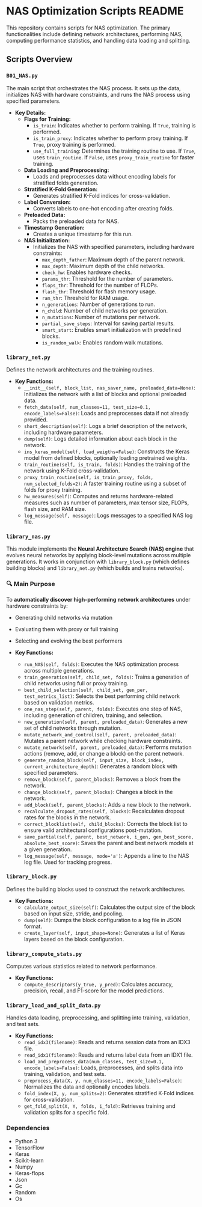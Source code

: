# NAS Optimization Scripts README

This repository contains scripts for NAS optimization. The primary functionalities include defining network architectures, performing NAS, computing performance statistics, and handling data loading and splitting.

## Scripts Overview

### `B01_NAS.py`
The main script that orchestrates the NAS process. It sets up the data, initializes NAS with hardware constraints, and runs the NAS process using specified parameters.

- **Key Details:**
  - **Flags for Training:**
    - `is_train`: Indicates whether to perform training. If `True`, training is performed.
    - `is_train_proxy`: Indicates whether to perform proxy training. If `True`, proxy training is performed.
    - `use_full_training`: Determines the training routine to use. If `True`, uses `train_routine`. If `False`, uses `proxy_train_routine` for faster training.
  - **Data Loading and Preprocessing:**
    - Loads and preprocesses data without encoding labels for stratified folds generation.
  - **Stratified K-Fold Generation:**
    - Generates stratified K-Fold indices for cross-validation.
  - **Label Conversion:**
    - Converts labels to one-hot encoding after creating folds.
  - **Preloaded Data:**
    - Packs the preloaded data for NAS.
  - **Timestamp Generation:**
    - Creates a unique timestamp for this run.
  - **NAS Initialization:**
    - Initializes the NAS with specified parameters, including hardware constraints:
      - `max_depth_father`: Maximum depth of the parent network.
      - `max_depth`: Maximum depth of the child networks.
      - `check_hw`: Enables hardware checks.
      - `params_thr`: Threshold for the number of parameters.
      - `flops_thr`: Threshold for the number of FLOPs.
      - `flash_thr`: Threshold for flash memory usage.
      - `ram_thr`: Threshold for RAM usage.
      - `n_generations`: Number of generations to run.
      - `n_child`: Number of child networks per generation.
      - `n_mutations`: Number of mutations per network.
      - `partial_save_steps`: Interval for saving partial results.
      - `smart_start`: Enables smart initialization with predefined blocks.
      - `is_random_walk`: Enables random walk mutations.

### `library_net.py`
Defines the network architectures and the training routines.
- **Key Functions:**
  - `__init__(self, block_list, nas_saver_name, preloaded_data=None)`: Initializes the network with a list of blocks and optional preloaded data.
  - `fetch_data(self, num_classes=11, test_size=0.1, encode_labels=False)`: Loads and preprocesses data if not already provided.
  - `short_description(self)`: Logs a brief description of the network, including hardware parameters.
  - `dump(self)`: Logs detailed information about each block in the network.
  - `ins_keras_model(self, load_weigths=False)`: Constructs the Keras model from defined blocks, optionally loading pretrained weights.
  - `train_routine(self, is_train, folds)`: Handles the training of the network using K-Fold cross-validation.
  - `proxy_train_routine(self, is_train_proxy, folds, num_selected_folds=2)`: A faster training routine using a subset of folds for proxy training.
  - `hw_measures(self)`: Computes and returns hardware-related measures such as number of parameters, max tensor size, FLOPs, flash size, and RAM size.
  - `log_message(self, message)`: Logs messages to a specified NAS log file.

### `library_nas.py`
This module implements the **Neural Architecture Search (NAS) engine** that evolves neural networks by applying block-level mutations across multiple generations. It works in conjunction with `library_block.py` (which defines building blocks) and `library_net.py` (which builds and trains networks).

### 🔍 Main Purpose

To **automatically discover high-performing network architectures** under hardware constraints by:
- Generating child networks via mutation
- Evaluating them with proxy or full training
- Selecting and evolving the best performers
  
- **Key Functions:**
  - `run_NAS(self, folds)`: Executes the NAS optimization process across multiple generations.
  - `train_generation(self, child_set, folds)`: Trains a generation of child networks using full or proxy training.
  - `best_child_selection(self, child_set, gen_per, test_metrics_list)`: Selects the best performing child network based on validation metrics.
  - `one_nas_step(self, parent, folds)`: Executes one step of NAS, including generation of children, training, and selection.
  - `new_generation(self, parent, preloaded_data)`: Generates a new set of child networks through mutation.
  - `mutate_network_and_control(self, parent, preloaded_data)`: Mutates a parent network while checking hardware constraints.
  - `mutate_network(self, parent, preloaded_data)`: Performs mutation actions (remove, add, or change a block) on the parent network.
  - `generate_random_block(self, input_size, block_index, current_architecture_depth)`: Generates a random block with specified parameters.
  - `remove_block(self, parent_blocks)`: Removes a block from the network.
  - `change_block(self, parent_blocks)`: Changes a block in the network.
  - `add_block(self, parent_blocks)`: Adds a new block to the network.
  - `recalculate_dropout_rates(self, blocks)`: Recalculates dropout rates for the blocks in the network.
  - `correct_blocklist(self, child_blocks)`: Corrects the block list to ensure valid architectural configurations post-mutation.
  - `save_partial(self, parent, best_network, i_gen, gen_best_score, absolute_best_score)`: Saves the parent and best network models at a given generation.
  - `log_message(self, message, mode='a')`: Appends a line to the NAS log file. Used for tracking progress.


### `library_block.py`
Defines the building blocks used to construct the network architectures.
- **Key Functions:**
  - `calculate_output_size(self)`: Calculates the output size of the block based on input size, stride, and pooling.
  - `dump(self)`: Dumps the block configuration to a log file in JSON format.
  - `create_layer(self, input_shape=None)`: Generates a list of Keras layers based on the block configuration.


### `library_compute_stats.py`
Computes various statistics related to network performance.
- **Key Functions:**
  - `compute_descriptors(y_true, y_pred)`: Calculates accuracy, precision, recall, and F1-score for the model predictions.


### `library_load_and_split_data.py`
Handles data loading, preprocessing, and splitting into training, validation, and test sets.
- **Key Functions:**
  - `read_idx3(filename)`: Reads and returns session data from an IDX3 file.
  - `read_idx1(filename)`: Reads and returns label data from an IDX1 file.
  - `load_and_preprocess_data(num_classes, test_size=0.1, encode_labels=False)`: Loads, preprocesses, and splits data into training, validation, and test sets.
  - `preprocess_data(X, y, num_classes=11, encode_labels=False)`: Normalizes the data and optionally encodes labels.
  - `fold_index(X, y, num_splits=2)`: Generates stratified K-Fold indices for cross-validation.
  - `get_fold_split(X, Y, folds, i_fold)`: Retrieves training and validation splits for a specific fold.

### Dependencies
- Python 3
- TensorFlow
- Keras
- Scikit-learn
- Numpy
- Keras-flops
- Json
- Gc
- Random
- Os
